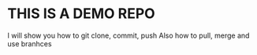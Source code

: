 # THIS IS A DEMO REPO
I will show you how to git clone, commit, push
Also how to pull, merge and use branhces
